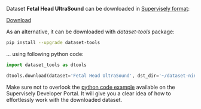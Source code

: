 Dataset **Fetal Head UltraSound** can be downloaded in [Supervisely format](https://developer.supervisely.com/api-references/supervisely-annotation-json-format):

 [Download](https://assets.supervisely.com/supervisely-supervisely-assets-public/teams_storage/G/N/MJ/VYjVkYS8oYBpkdgFlG1RHAOwYbu6bWQOnbkITmfeN3bTfRJ6eE4CE1RFVP0xSSNqLvBpzcaZ0SgbNFLLTPer9dQViDLaB0SntUeVWNXUOfIeniV67CwRSqYEbDhp.tar)

As an alternative, it can be downloaded with *dataset-tools* package:
``` bash
pip install --upgrade dataset-tools
```

... using following python code:
``` python
import dataset_tools as dtools

dtools.download(dataset='Fetal Head UltraSound', dst_dir='~/dataset-ninja/')
```
Make sure not to overlook the [python code example](https://developer.supervisely.com/getting-started/python-sdk-tutorials/iterate-over-a-local-project) available on the Supervisely Developer Portal. It will give you a clear idea of how to effortlessly work with the downloaded dataset.

